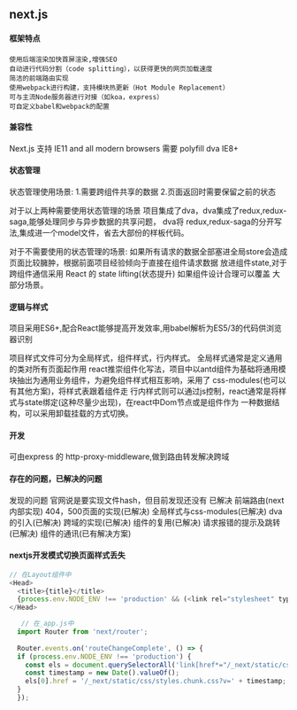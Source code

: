 ## next.js

#### 框架特点
>
    使用后端渲染加快首屏渲染,增强SEO
    自动进行代码分割（code splitting），以获得更快的网页加载速度
    简洁的前端路由实现
    使用webpack进行构建，支持模块热更新（Hot Module Replacement）
    可与主流Node服务器进行对接（如koa，express）
    可自定义babel和webpack的配置
>

#### 兼容性
>
  Next.js 支持 IE11 and all modern browsers 需要 polyfill
  dva  IE8+
>

#### 状态管理
>
  状态管理使用场景:
  1.需要跨组件共享的数据
  2.页面返回时需要保留之前的状态

  对于以上两种需要使用状态管理的场景
    项目集成了dva，dva集成了redux,redux-saga,能够处理同步与异步数据的共享问题，
    dva将 redux,redux-saga的分开写法,集成进一个model文件，省去大部份的样板代码。

  对于不需要使用的状态管理的场景:
    如果所有请求的数据全部塞进全局store会造成页面比较臃肿，根据前面项目经验倾向于直接在组件请求数据
    放进组件state,对于跨组件通信采用 React 的 state lifting(状态提升) 如果组件设计合理可以覆盖
    大部分场景。
>

#### 逻辑与样式
>
  项目采用ES6+,配合React能够提高开发效率,用babel解析为ES5/3的代码供浏览器识别

  项目样式文件可分为全局样式，组件样式，行内样式。
  全局样式通常是定义通用的类对所有页面起作用
  react推崇组件化写法，项目中以antd组件为基础将通用模块抽出为通用业务组件，为避免组件样式相互影响，采用了
  css-modules(也可以有其他方案)，将样式表跟着组件走
  行内样式则可以通过js控制，react通常是将样式与state绑定(这种尽量少出现)，在react中Dom节点或是组件作为
  一种数据结构，可以采用卸载挂载的方式切换。
>
#### 开发
可由express 的 http-proxy-middleware,做到路由转发解决跨域
#### 存在的问题，已解决的问题
发现的问题
  官网说是要实现文件hash，但目前发现还没有
已解决
  前端路由(next内部实现)
  404，500页面的实现(已解决)
  全局样式与css-modules(已解决)
  dva的引入(已解决)
  跨域的实现(已解决)
  组件的复用(已解决)
  请求报错的提示及跳转(已解决)
  组件的通讯(已有解决方案)
  
#### nextjs开发模式切换页面样式丢失  
```js
// 在Layout组件中  
<Head>
  <title>{title}</title>
  {process.env.NODE_ENV !== 'production' && (<link rel="stylesheet" type="text/css" href={'/_next/static/css/styles.chunk.css?v=' + Router.route} />)}
</Head>    
```
```js
   // 在_app.js中
  import Router from 'next/router';
  
  Router.events.on('routeChangeComplete', () => {
  if (process.env.NODE_ENV !== 'production') {
    const els = document.querySelectorAll('link[href*="/_next/static/css/styles.chunk.css"]');
    const timestamp = new Date().valueOf();
    els[0].href = '/_next/static/css/styles.chunk.css?v=' + timestamp;
  }
  });
```